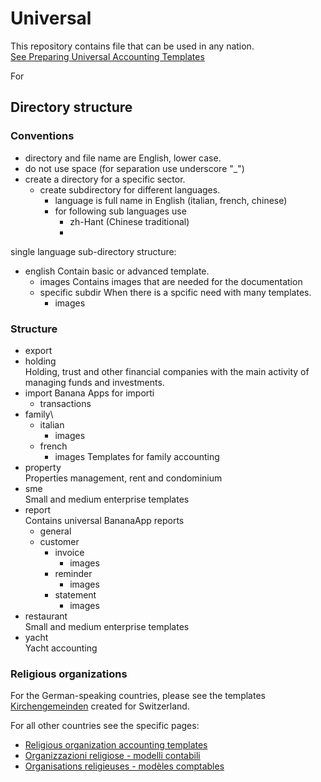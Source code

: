 # Universal 

This repository contains file that can be used in any nation.  
[See Preparing Universal Accounting Templates](https://www.banana.ch/area/en/node/11019)

For 
## Directory structure

### Conventions
* directory and file name are English, lower case.
* do not use space (for separation use underscore "_")
* create a directory for a specific sector. 
  * create subdirectory for different languages. 
    * language is full name in English (italian, french, chinese) 
    * for following sub languages use
      * zh-Hant (Chinese traditional)
      * 
    
single language sub-directory structure: 

* english
  Contain basic or advanced template.
  * images
    Contains images that are needed for the documentation
  * specific subdir
    When there is a spcific need with many  templates.
    * images


### Structure
* export
* holding\
  Holding, trust and other financial companies with the main activity of managing funds and investments.
* import
  Banana Apps for importi
  * transactions
* family\
  * italian
    * images
  * french
    * images
  Templates for family accounting
* property\
  Properties management, rent and condominium
* sme\
  Small and medium enterprise templates
* report\
  Contains universal BananaApp reports 
  * general
  * customer
    * invoice
      * images
	* reminder
		* images
	* statement
		* images
* restaurant\
  Small and medium enterprise templates
* yacht\
  Yacht accounting 



### Religious organizations 

For the German-speaking countries, please see the templates [Kirchengemeinden](https://www.banana.ch/apps/de/node/8425) created for Switzerland.

For all other countries see the specific pages: 
* [Religious organization accounting templates](https://www.banana.ch/area/en/node/11101)
* [Organizzazioni religiose - modelli contabili](https://www.banana.ch/area/it/node/11098)
* [Organisations religieuses - modèles comptables](https://www.banana.ch/area/fr/node/11213)

